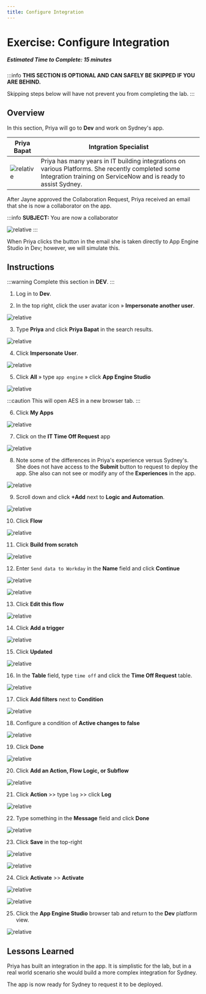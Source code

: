 ```yaml
---
title: Configure Integration
---
```

# Exercise: Configure Integration

##### Estimated Time to Complete: 15 minutes

:::info
**THIS SECTION IS OPTIONAL AND CAN SAFELY BE SKIPPED IF YOU ARE BEHIND.**

Skipping steps below will have not prevent you from completing the lab.
:::

## Overview

In this section, Priya will go to **Dev** and work on Sydney's app.

| Priya Bapat | Intgration Specialist
|--|--
| ![relative](../assets/images/Priya.png) | Priya has many years in IT building integrations on various Platforms. She recently completed some Integration training on ServiceNow and is ready to assist Sydney.


After Jayne approved the Collaboration Request, Priya received an email that she is now a collaborator on the app.

:::info
**SUBJECT:** You are now a collaborator

![relative](../assets/images/2023-07-11-20-59-36.png)
:::

When Priya clicks the button in the email she is taken directly to App Engine Studio in Dev; however, we will simulate this.

## Instructions

:::warning
Complete this section in **DEV**.
:::

1. Log in to **Dev**.


2. In the top right, click the user avatar icon » **Impersonate another user**.

![relative](../assets/images/2023-07-11-20-50-38.png)

3. Type **Priya** and click **Priya Bapat** in the search results.

![relative](../assets/images/2023-07-11-20-56-14.png)

4. Click **Impersonate User**. 

![relative](../assets/images/2023-03-14-12-34-24.png)

5. Click **All** » type ```app engine``` » click **App Engine Studio**

![relative](../assets/images/2023-07-11-17-18-49.png)

:::caution
This will open AES in a new browser tab.
:::

6. Click **My Apps** 

![relative](../assets/images/2023-07-11-21-26-37.png)

7. Click on the **IT Time Off Request** app

![relative](../assets/images/2023-07-11-21-27-20.png)

8. Note some of the differences in Priya's experience versus Sydney's. She does not have access to the **Submit** button to request to deploy the app.  She also can not see or modify any of the **Experiences** in the app. 

![relative](../assets/images/2023-07-11-21-29-13.png)

9. Scroll down and click **+Add** next to **Logic and Automation**.

![relative](../assets/images/2023-07-11-21-31-14.png)

10. Click **Flow**

![relative](../assets/images/2023-07-11-21-31-35.png)

11. Click **Build from scratch**

![relative](../assets/images/2023-07-11-21-31-59.png)

12. Enter ```Send data to Workday``` in the **Name** field and click **Continue**

![relative](../assets/images/2023-07-11-21-34-10.png)

![relative](../assets/images/2023-07-11-21-34-43.png)

13. Click **Edit this flow**

![relative](../assets/images/2023-07-11-21-35-23.png)

14. Click **Add a trigger**

![relative](../assets/images/2023-07-11-21-36-31.png)

15. Click **Updated**

![relative](../assets/images/2023-07-11-21-37-01.png)

16. In the **Table** field, type ```time off``` and click the **Time Off Request** table.

![relative](../assets/images/2023-07-11-21-37-53.png)

17. Click **Add filters** next to **Condition**

![relative](../assets/images/2023-07-11-21-45-26.png)

18. Configure a condition of **Active changes to false**

![relative](../assets/images/2023-07-11-21-47-04.png)

19. Click **Done**

![relative](../assets/images/2023-07-11-21-38-16.png)

20. Click **Add an Action, Flow Logic, or Subflow**

![relative](../assets/images/2023-07-11-21-38-51.png)

21. Click **Action** >> type ```log``` >> click **Log**

![relative](../assets/images/2023-07-11-21-43-05.png)

22. Type something in the **Message** field and click **Done**

![relative](../assets/images/2023-07-11-21-44-16.png)

23. Click **Save** in the top-right

![relative](../assets/images/2023-07-11-21-44-55.png)

![relative](../assets/images/2023-07-11-21-47-29.png)

24. Click **Activate** >> **Activate**

![relative](../assets/images/2023-07-11-21-48-02.png)

![relative](../assets/images/2023-07-11-21-48-50.png)

25. Click the **App Engine Studio** browser tab and return to the **Dev** platform view.

![relative](../assets/images/2023-07-11-21-52-42.png)

## Lessons Learned

Priya has built an integration in the app. It is simplistic for the lab, but in a real world scenario she would build a more complex integration for Sydney. 

The app is now ready for Sydney to request it to be deployed. 